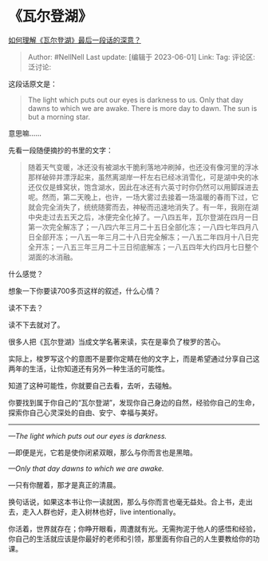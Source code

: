# 《瓦尔登湖》

[如何理解《瓦尔登湖》最后一段话的深意？](https://www.zhihu.com/question/24966659/answer/3054140030)

> Author: #NellNell
> Last update: [编辑于 2023-06-01]
> Link:
> Tag:
> 评论区:
> 泛讨论:

这段话原文是：

> The light which puts out our eyes is darkness to us. Only that day dawns to which we are awake. There is more day to dawn. The sun is but a morning star.

意思嘛……

先看一段随便摘抄的书里的文字：

> 随着天气变暖，冰还没有被湖水干脆利落地冲刷掉，也还没有像河里的浮冰那样破碎并漂浮起来，虽然离湖岸一杆左右已经冰消雪化，可是湖中央的冰还仅仅是蜂窝状，饱含湖水，因此在冰还有六英寸时你仍然可以用脚踩进去呢。然而，第二天晚上，也许，一场大雾过去接着一场温暖的春雨下过，它就会完全消失了，统统随雾而去，神秘而迅速地消失了。有一年，我刚在湖中央走过去五天之后，冰便完全化掉了。一八四五年，瓦尔登湖在四月一日第一次完全解冻了；一八四六年三月二十五日全部化冻；一八四七年四月八日全部开冻；一八五一年三月二十八日完全解冻；一八五二年四月十八日完全开冻；一八五三年三月二十三日彻底解冻；一八五四年大约四月七日整个湖面的冰消融。

什么感觉？

想象一下你要读700多页这样的叙述，什么心情？

读不下去？

读不下去就对了。

很多人把《瓦尔登湖》当成文学名著来读，实在是辜负了梭罗的苦心。

实际上，梭罗写这个的意图不是要你定睛在他的文字上，而是希望通过分享自己这两年的生活，让你知道还有另外一种生活的可能性。

知道了这种可能性，你就要自己去看，去听，去碰触。

你要找到属于你自己的“瓦尔登湖”，发现你自己身边的自然，经验你自己的生命，探索你自己心灵深处的自由、安宁、幸福与美好。

--------------------

*—The light which puts out our eyes is darkness.*

—即便是光，它若是使你闭紧双眼，那么与你而言也是黑暗。

*—Only that day dawns to which we are awake.*

—只有你醒着，那才是真正的清晨。

换句话说，如果这本书让你一读就困，那么与你而言也毫无益处。合上书，走出去，走入人群也好，走入树林也好，live intentionally。

你活着，世界就存在；你睁开眼看，周遭就有光。无需拘泥于他人的感悟和经验，你自己的生活就应该是你最好的老师和引领，那里面有你自己的人生要教给你的功课。
